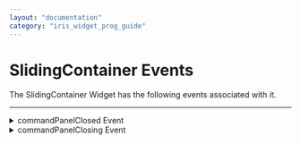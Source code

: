 ```yaml
---
layout: "documentation"
category: "iris_widget_prog_guide"
---
```

                              


SlidingContainer Events
=======================

The SlidingContainer Widget has the following events associated with it.

* * *


<details close markdown="block"><summary>commandPanelClosed Event</summary>

* * *

The event is invoked by the platform when the command panel is closed.

### Syntax

{% highlight VoltMx %}
commandPanelClosed()
{% endhighlight %}

### Read/Write

Read + Write

### Example

{% highlight VoltMx %}
//Sample code to set the commandPanelClosed event callback to a SlidingContainer widget.
frmSlidingC.mySlidingC.commandPanelClosed=commandPanelClosedCallBack;
function commandPanelClosedCallBack(){
  //Write your logic here.
 }

{% endhighlight %}

### Platform Availability

Windows

* * *

</details>
<details close markdown="block"><summary>commandPanelClosing Event</summary>

* * *

The event is invoked by the platform when the command panel is about to close.

### Syntax

{% highlight VoltMx %}
commandPanelClosing()
{% endhighlight %}

### Read/Write

Read + Write

### Example

{% highlight VoltMx %}
//Sample code to set the commandPanelClosing event callback to a SlidingContainer widget.
frmSlidingC.mySlidingC.commandPanelClosing=commandPanelClosingCallBack;
function commandPanelClosingCallBack(){
  //Write your logic here.
 }

{% endhighlight %}

### Platform Availability

Windows

* * *

</details>

